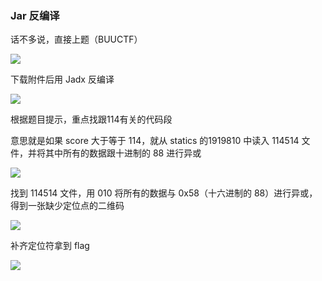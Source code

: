 ### Jar 反编译

话不多说，直接上题（BUUCTF）

![](https://pic1.imgdb.cn/item/680b687558cb8da5c8cc52e2.png)

下载附件后用 Jadx 反编译

![](https://pic1.imgdb.cn/item/680b68a158cb8da5c8cc5394.png)

根据题目提示，重点找跟114有关的代码段

意思就是如果 score 大于等于 114，就从 statics 的1919810 中读入 114514 文件，并将其中所有的数据跟十进制的 88 进行异或

![](https://pic1.imgdb.cn/item/680b68ca58cb8da5c8cc543e.png)

找到 114514 文件，用 010 将所有的数据与 0x58（十六进制的 88）进行异或，得到一张缺少定位点的二维码

![](https://pic1.imgdb.cn/item/680b692858cb8da5c8cc55a9.png)

补齐定位符拿到 flag

![](https://pic1.imgdb.cn/item/680b695b58cb8da5c8cc568b.png)